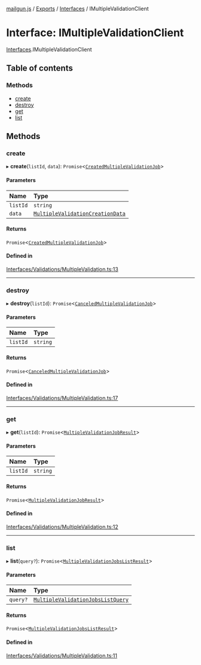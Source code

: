 [mailgun.js](../README.md) / [Exports](../modules.md) / [Interfaces](../modules/Interfaces.md) / IMultipleValidationClient

# Interface: IMultipleValidationClient

[Interfaces](../modules/Interfaces.md).IMultipleValidationClient

## Table of contents

### Methods

- [create](Interfaces.IMultipleValidationClient.md#create)
- [destroy](Interfaces.IMultipleValidationClient.md#destroy)
- [get](Interfaces.IMultipleValidationClient.md#get)
- [list](Interfaces.IMultipleValidationClient.md#list)

## Methods

### create

▸ **create**(`listId`, `data`): `Promise`<[`CreatedMultipleValidationJob`](../modules.md#createdmultiplevalidationjob)\>

#### Parameters

| Name | Type |
| :------ | :------ |
| `listId` | `string` |
| `data` | [`MultipleValidationCreationData`](../modules.md#multiplevalidationcreationdata) |

#### Returns

`Promise`<[`CreatedMultipleValidationJob`](../modules.md#createdmultiplevalidationjob)\>

#### Defined in

[Interfaces/Validations/MultipleValidation.ts:13](https://github.com/mailgun/mailgun.js/blob/6248cc0/lib/Interfaces/Validations/MultipleValidation.ts#L13)

___

### destroy

▸ **destroy**(`listId`): `Promise`<[`CanceledMultipleValidationJob`](../modules.md#canceledmultiplevalidationjob)\>

#### Parameters

| Name | Type |
| :------ | :------ |
| `listId` | `string` |

#### Returns

`Promise`<[`CanceledMultipleValidationJob`](../modules.md#canceledmultiplevalidationjob)\>

#### Defined in

[Interfaces/Validations/MultipleValidation.ts:17](https://github.com/mailgun/mailgun.js/blob/6248cc0/lib/Interfaces/Validations/MultipleValidation.ts#L17)

___

### get

▸ **get**(`listId`): `Promise`<[`MultipleValidationJobResult`](../modules.md#multiplevalidationjobresult)\>

#### Parameters

| Name | Type |
| :------ | :------ |
| `listId` | `string` |

#### Returns

`Promise`<[`MultipleValidationJobResult`](../modules.md#multiplevalidationjobresult)\>

#### Defined in

[Interfaces/Validations/MultipleValidation.ts:12](https://github.com/mailgun/mailgun.js/blob/6248cc0/lib/Interfaces/Validations/MultipleValidation.ts#L12)

___

### list

▸ **list**(`query?`): `Promise`<[`MultipleValidationJobsListResult`](../modules.md#multiplevalidationjobslistresult)\>

#### Parameters

| Name | Type |
| :------ | :------ |
| `query?` | [`MultipleValidationJobsListQuery`](../modules.md#multiplevalidationjobslistquery) |

#### Returns

`Promise`<[`MultipleValidationJobsListResult`](../modules.md#multiplevalidationjobslistresult)\>

#### Defined in

[Interfaces/Validations/MultipleValidation.ts:11](https://github.com/mailgun/mailgun.js/blob/6248cc0/lib/Interfaces/Validations/MultipleValidation.ts#L11)
